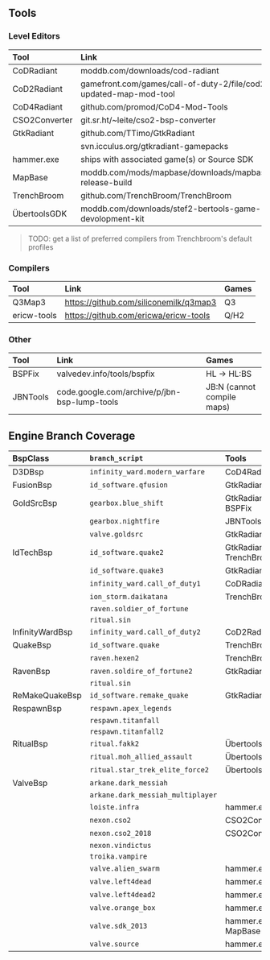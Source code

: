 ## Tools

### Level Editors

| Tool          | Link                                                              | Games
| :------------ | :---------------------------------------------------------------- | :----------------------------------- |
| CoDRadiant    | moddb.com/downloads/cod-radiant                                   | CoD1                                 |
| CoD2Radiant   | gamefront.com/games/call-of-duty-2/file/cod2-updated-map-mod-tool | CoD2                                 |
| CoD4Radiant   | github.com/promod/CoD4-Mod-Tools                                  | COD4:MW                              |
| CSO2Converter | git.sr.ht/~leite/cso2-bsp-converter                               | CS:S -> CS:O2                        |
| GtkRadiant    | github.com/TTimo/GtkRadiant                                       | Q3/RtCW/W:ET/SoF2/JK2/JA/EF/HL/Q2/H2 |
|               | svn.icculus.org/gtkradiant-gamepacks                              |                                      |
| hammer.exe    | ships with associated game(s) or Source SDK                       | SOURCE ENGINE                        |
| MapBase       | moddb.com/mods/mapbase/downloads/mapbase-release-build            | Source SDK 2013                      |
| TrenchBroom   | github.com/TrenchBroom/TrenchBroom                                | Q/Q2/H2/D                            |
| ÜbertoolsGDK  | moddb.com/downloads/stef2-bertools-game-devolopment-kit           | FAKK2/EF2/MOH:AA/AMA                 |

> TODO: get a list of preferred compilers from Trenchbroom's default profiles


### Compilers

| Tool          | Link                                                              | Games
| :------------ | :---------------------------------------------------------------- | :----------------------------------- |
| Q3Map3        | https://github.com/siliconemilk/q3map3                            | Q3                                   |
| ericw-tools   | https://github.com/ericwa/ericw-tools                             | Q/H2                                 |


### Other

| Tool          | Link                                                              | Games
| :------------ | :---------------------------------------------------------------- | :----------------------------------- |
| BSPFix        | valvedev.info/tools/bspfix                                        | HL -> HL:BS                          |
| JBNTools      | code.google.com/archive/p/jbn-bsp-lump-tools                      | JB:N (cannot compile maps)           |



## Engine Branch Coverage

| BspClass        | `branch_script`                   | Tools                    |
| :-------------- | :-------------------------------- | :----------------------- |
| D3DBsp          | `infinity_ward.modern_warfare`    | CoD4Radiant              |
| FusionBsp       | `id_software.qfusion`             | GtkRadiant               |
| GoldSrcBsp      | `gearbox.blue_shift`              | GtkRadiant + BSPFix      |
|                 | `gearbox.nightfire`               | JBNTools                 |
|                 | `valve.goldsrc`                   | GtkRadiant               |
| IdTechBsp       | `id_software.quake2`              | GtkRadiant \ TrenchBroom |
|                 | `id_software.quake3`              | GtkRadiant               |
|                 | `infinity_ward.call_of_duty1`     | CoDRadiant               |
|                 | `ion_storm.daikatana`             | TrenchBroom              |
|                 | `raven.soldier_of_fortune`        |                          |
|                 | `ritual.sin`                      |                          |
| InfinityWardBsp | `infinity_ward.call_of_duty2`     | CoD2Radiant              |
| QuakeBsp        | `id_software.quake`               | TrenchBroom              |
|                 | `raven.hexen2`                    | TrenchBroom              |
| RavenBsp        | `raven.soldire_of_fortune2`       | GtkRadiant               |
|                 | `ritual.sin`                      |                          |
| ReMakeQuakeBsp  | `id_software.remake_quake`        | GtkRadiant               |
| RespawnBsp      | `respawn.apex_legends`            |                          |
|                 | `respawn.titanfall`               |                          |
|                 | `respawn.titanfall2`              |                          |
| RitualBsp       | `ritual.fakk2`                    | ÜbertoolsGDK             |
|                 | `ritual.moh_allied_assault`       | ÜbertoolsGDK             |
|                 | `ritual.star_trek_elite_force2`   | ÜbertoolsGDK             |
| ValveBsp        | `arkane.dark_messiah`             |                          |
|                 | `arkane.dark_messiah_multiplayer` |                          |
|                 | `loiste.infra`                    | hammer.exe               |
|                 | `nexon.cso2`                      | CSO2Converter            |
|                 | `nexon.cso2_2018`                 | CSO2Converter            |
|                 | `nexon.vindictus`                 |                          |
|                 | `troika.vampire`                  |                          |
|                 | `valve.alien_swarm`               | hammer.exe               |
|                 | `valve.left4dead`                 | hammer.exe               |
|                 | `valve.left4dead2`                | hammer.exe               |
|                 | `valve.orange_box`                | hammer.exe               |
|                 | `valve.sdk_2013`                  | hammer.exe / MapBase     |
|                 | `valve.source`                    | hammer.exe               |
